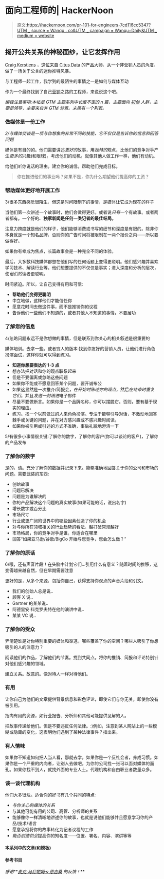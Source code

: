 # 面向工程师的| HackerNoon

> 原文:[https://hackernoon.com/pr-101-for-engineers-7cd116cc5347?UTM _ source = Wanqu . co&UTM _ campaign = Wanqu+Daily&UTM _ medium = website](https://hackernoon.com/pr-101-for-engineers-7cd116cc5347?utm_source=wanqu.co&utm_campaign=Wanqu+Daily&utm_medium=website)

## 揭开公共关系的神秘面纱，让它发挥作用

[Craig Kerstiens](https://twitter.com/craigkerstiens?ref=hackernoon.com) ，这位来自 [Citus Data](https://www.citusdata.com/?ref=hackernoon.com) 的产品大师，从一个非营销人员的角度，做了一场关于公关的迷你推特风暴。

与工程师一起工作，我学到的最陌生的事情之一是如何与媒体互动

作为一个最终找到了自己[营销](https://hackernoon.com/tagged/marketing?ref=hackernoon.com)之路的工程师，来说说这个吧。

*编程注意事项:本帖是 GTM 主题系列中长度不定的 n 篇，主要面向* [*初创*](https://hackernoon.com/tagged/startup?ref=hackernoon.com) *人群，主要是领导，主要来自非 GTM 背景。末尾有一个列表。*

### 做媒体是一份工作

*2/与媒体交谈是一项与你想象的非常不同的技能，它不仅仅是告诉你的信息和回答问题*

媒体是有目的的。他们需要讲述*更好的*故事，用*独特的*观点，比他们的竞争对手产生*更多的*兴趣(和眼球)。考虑他们的动机。就像其他人做工作一样，他们有动机。

给他们听你说话的理由。建立你的诚信。帮助他们完成目标。

> 你在推进他们的事业吗？如果不是，你为什么期望他们提高你的工资？

### 帮助媒体更好地开展工作

3/很多东西感觉很陌生，但这是时间限制下的事情，是媒体让它成为现在的样子

当他们第一次讲述一个故事时，他们会做得更好。或者说*只有*一个有故事。或者两者都有。一个好的、**独家新闻是任何一类记者的最佳结局。**

注意力跨度就是他们的样子，他们能够消费或书写的细节和深度是有限的。除非你本身就是一个知名品牌，否则你的广告时间将被限制在一两个报价之内——所以要做得好。

如果你有幸成为焦点，长篇故事会是一种完全不同的体验。

最后，大多数科技媒体都想在他们写的任何话题上变得更聪明。他们感兴趣并喜欢学习技术、解读行业等。他们想要提供的不仅仅是事实；进入深度和分析的层次，使*他们的*读者更聪明。

时间紧迫。所以，让自己变得有用和可信:

*   **帮助他们变得更聪明**
*   中立地做，这样他们才能信任你
*   愿意花时间去做这件事，而不是推销你的议程
*   告诉他们一些他们不知道的，或者其他人不知道的事情，不要居功

### 了解您的信息

4/忽略问题永远不是你想做的事情，但是联系到你关心的相关叙述是很重要的

媒体培训。去拿一些。或者穷人的版本:找到你友好的营销人员，让他们进行角色扮演面试，这样你就可以得到练习。

*   **知道你想要表达的 1-3 点**
*   想办法把对话和你的观点联系起来
*   但是不要偏离或忽略这些问题
*   如果你不能或不愿意回答某个问题，要开诚布公
*   如果这显然是一次推介/简报会，*在开始时陈述你的观点*，然后*在结束时重复它们*，并且*发送一封跟进*电子邮件
*   尽量不要做断言。如果你是一个品牌名称，你可以摆脱它。否则，要有基于现实的理由。
*   练习。找一个以前做过的人来角色扮演。专注于能够引导对话，不激动地回答棘手或关键的问题，并在对方感兴趣或不感兴趣时阅读。
*   如果你被引用或引述的方式不准确，事后礼貌地澄清一下

5/有很多小事情很关键:了解你的数字，了解你的客户(你可以谈论的客户)，了解你的产品发布

### 了解你的数字

是的，请。充分了解你的数据并记录下来。能够准确地回答关于你的公司和市场的问题。需要武装的东西:

*   创始故事
*   问题已解决
*   问题是为谁解决的
*   你的产品解决这个问题的真实故事(如果可能的话，说出名字)
*   增长数字或百分比
*   市场尺寸
*   行业或更广阔的世界中的哪些因素创造了你的机会
*   对与你所在领域相关的行业趋势的看法，越打破常规越好
*   市场格局，你的竞争对手是谁，你适合在哪里
*   回答“如果亚马逊/谷歌/BigCo 开始与您竞争，您会怎么做？”

### 了解你的原话

6/哦，还有声音片段！在头脑中计划它们…引用什么有意义？随着时间的推移，这变得越来越自然，但在早期需要注意

更好的是，从多个来源，包括你自己，获得支持你观点的声音片段和引文。

*   我们的创始人总是说..
*   顾客 X 说..
*   Gartner 的某某说..
*   阿德里安·科克罗夫特在他的演讲中说..
*   某某 VC 说..

### 了解你的受众

弄清楚谁是对你特别重要的媒体和渠道。哪些覆盖了你的空间？哪些人吸引了你想吸引的人的注意力？

阅读他们的作品，了解他们的节奏。找到共同点。将你的推销、简报和评论特别针对他们感兴趣的领域。

建立关系。故意的。像对待人一样对待他们。

### 有用

让你自己为他们的文章提供背景信息和彩色评论，即使它们与你无关，即使你没有被引用。

指向有用的资源，如行业报告、分析师和其他可能提供见解的人。

把故事传递给他们。但是不要违反任何法律。:)例如，注意到某人网站上的一些模糊或隐藏的变化，这表明他们遇到了某种法律事件？指出来。

### 有人情味

如果你不知道如何把人当人看，那就去学。如果你是一个反社会者，养成习惯。如果你是一个严重的内向者，让别人去做吧。为你的公司找一张可以面对媒体的面孔。如果你找不到人，就找外面的专业人士。代理机构和自由职业者数量众多。

### 谈一谈代理机构

他们大多很烂。适合你的好书有几个共同的特点:

*   *与你关心的媒体的关系*
*   与其他可能有用的公司、高管、分析师的关系
*   能够像你一样清晰地讲述你的故事，也就是说他们能够并且愿意学习你的产品/技术/语言
*   愿意承担将你的故事转化为记者议程的工作
*   *能否创造机会*提高你的知名度——位置、署名、内容、演讲等等

#### 本系列中的文章(和模板)

#### 参考书目

*感谢*[](https://medium.com/@craigkerstiens?ref=hackernoon.com)**[*麦克·马尼*](https://medium.com/@mikemaney?ref=hackernoon.com)*[*帕姆·s·恩吉桑*](https://medium.com/@pam_njissang?ref=hackernoon.com) *的反馈！****
